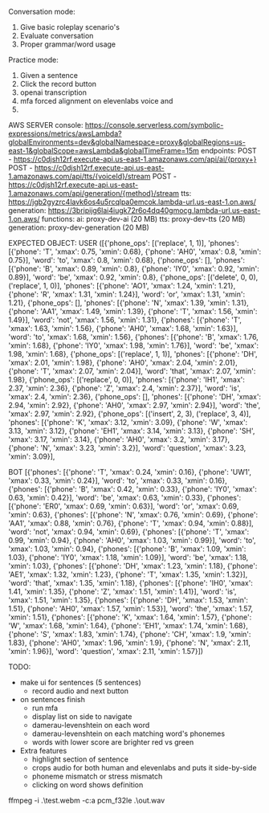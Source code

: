 Conversation mode:
1. Give basic roleplay scenario's
2. Evaluate conversation
3. Proper grammar/word usage

Practice mode:
1. Given a sentence
2. Click the record button
3. openai transcription
4. mfa forced alignment on elevenlabs voice and 
5. 

AWS SERVER
console: https://console.serverless.com/symbolic-expressions/metrics/awsLambda?globalEnvironments=dev&globalNamespace=proxy&globalRegions=us-east-1&globalScope=awsLambda&globalTimeFrame=15m
endpoints:
  POST - https://c0djsh12rf.execute-api.us-east-1.amazonaws.com/api/ai/{proxy+}
  POST - https://c0djsh12rf.execute-api.us-east-1.amazonaws.com/api/tts/{voiceId}/stream
  POST - https://c0djsh12rf.execute-api.us-east-1.amazonaws.com/api/generation/{method}/stream
  tts: https://jgb2gyzrc4lavk6os4u5rcqlpa0emcok.lambda-url.us-east-1.on.aws/
  generation: https://3bripijg6lai4iugk72r6o4dq40gmocg.lambda-url.us-east-1.on.aws/
functions:
  ai: proxy-dev-ai (20 MB)
  tts: proxy-dev-tts (20 MB)
  generation: proxy-dev-generation (20 MB)



EXPECTED OBJECT:
USER
([{'phone_ops': [('replace', 1, 1)],
   'phones': [{'phone': 'T', 'xmax': 0.75, 'xmin': 0.68},
              {'phone': 'AH0', 'xmax': 0.8, 'xmin': 0.75}],
   'word': 'to',
   'xmax': 0.8,
   'xmin': 0.68},
  {'phone_ops': [],
   'phones': [{'phone': 'B', 'xmax': 0.89, 'xmin': 0.8},
              {'phone': 'IY0', 'xmax': 0.92, 'xmin': 0.89}],
   'word': 'be',
   'xmax': 0.92,
   'xmin': 0.8},
  {'phone_ops': [('delete', 0, 0), ('replace', 1, 0)],
   'phones': [{'phone': 'AO1', 'xmax': 1.24, 'xmin': 1.21},
              {'phone': 'R', 'xmax': 1.31, 'xmin': 1.24}],
   'word': 'or',
   'xmax': 1.31,
   'xmin': 1.21},
  {'phone_ops': [],
   'phones': [{'phone': 'N', 'xmax': 1.39, 'xmin': 1.31},
              {'phone': 'AA1', 'xmax': 1.49, 'xmin': 1.39},
              {'phone': 'T', 'xmax': 1.56, 'xmin': 1.49}],
   'word': 'not',
   'xmax': 1.56,
   'xmin': 1.31},
  {'phones': [{'phone': 'T', 'xmax': 1.63, 'xmin': 1.56},
              {'phone': 'AH0', 'xmax': 1.68, 'xmin': 1.63}],
   'word': 'to',
   'xmax': 1.68,
   'xmin': 1.56},
  {'phones': [{'phone': 'B', 'xmax': 1.76, 'xmin': 1.68},
              {'phone': 'IY0', 'xmax': 1.98, 'xmin': 1.76}],
   'word': 'be',
   'xmax': 1.98,
   'xmin': 1.68},
  {'phone_ops': [('replace', 1, 1)],
   'phones': [{'phone': 'DH', 'xmax': 2.01, 'xmin': 1.98},
              {'phone': 'AH0', 'xmax': 2.04, 'xmin': 2.01},
              {'phone': 'T', 'xmax': 2.07, 'xmin': 2.04}],
   'word': 'that',
   'xmax': 2.07,
   'xmin': 1.98},
  {'phone_ops': [('replace', 0, 0)],
   'phones': [{'phone': 'IH1', 'xmax': 2.37, 'xmin': 2.36},
              {'phone': 'Z', 'xmax': 2.4, 'xmin': 2.37}],
   'word': 'is',
   'xmax': 2.4,
   'xmin': 2.36},
  {'phone_ops': [],
   'phones': [{'phone': 'DH', 'xmax': 2.94, 'xmin': 2.92},
              {'phone': 'AH0', 'xmax': 2.97, 'xmin': 2.94}],
   'word': 'the',
   'xmax': 2.97,
   'xmin': 2.92},
  {'phone_ops': [('insert', 2, 3), ('replace', 3, 4)],
   'phones': [{'phone': 'K', 'xmax': 3.12, 'xmin': 3.09},
              {'phone': 'W', 'xmax': 3.13, 'xmin': 3.12},
              {'phone': 'EH1', 'xmax': 3.14, 'xmin': 3.13},
              {'phone': 'SH', 'xmax': 3.17, 'xmin': 3.14},
              {'phone': 'AH0', 'xmax': 3.2, 'xmin': 3.17},
              {'phone': 'N', 'xmax': 3.23, 'xmin': 3.2}],
   'word': 'question',
   'xmax': 3.23,
   'xmin': 3.09}],

BOT
 [{'phones': [{'phone': 'T', 'xmax': 0.24, 'xmin': 0.16},
              {'phone': 'UW1', 'xmax': 0.33, 'xmin': 0.24}],
   'word': 'to',
   'xmax': 0.33,
   'xmin': 0.16},
  {'phones': [{'phone': 'B', 'xmax': 0.42, 'xmin': 0.33},
              {'phone': 'IY0', 'xmax': 0.63, 'xmin': 0.42}],
   'word': 'be',
   'xmax': 0.63,
   'xmin': 0.33},
  {'phones': [{'phone': 'ER0', 'xmax': 0.69, 'xmin': 0.63}],
   'word': 'or',
   'xmax': 0.69,
   'xmin': 0.63},
  {'phones': [{'phone': 'N', 'xmax': 0.76, 'xmin': 0.69},
              {'phone': 'AA1', 'xmax': 0.88, 'xmin': 0.76},
              {'phone': 'T', 'xmax': 0.94, 'xmin': 0.88}],
   'word': 'not',
   'xmax': 0.94,
   'xmin': 0.69},
  {'phones': [{'phone': 'T', 'xmax': 0.99, 'xmin': 0.94},
              {'phone': 'AH0', 'xmax': 1.03, 'xmin': 0.99}],
   'word': 'to',
   'xmax': 1.03,
   'xmin': 0.94},
  {'phones': [{'phone': 'B', 'xmax': 1.09, 'xmin': 1.03},
              {'phone': 'IY0', 'xmax': 1.18, 'xmin': 1.09}],
   'word': 'be',
   'xmax': 1.18,
   'xmin': 1.03},
  {'phones': [{'phone': 'DH', 'xmax': 1.23, 'xmin': 1.18},
              {'phone': 'AE1', 'xmax': 1.32, 'xmin': 1.23},
              {'phone': 'T', 'xmax': 1.35, 'xmin': 1.32}],
   'word': 'that',
   'xmax': 1.35,
   'xmin': 1.18},
  {'phones': [{'phone': 'IH0', 'xmax': 1.41, 'xmin': 1.35},
              {'phone': 'Z', 'xmax': 1.51, 'xmin': 1.41}],
   'word': 'is',
   'xmax': 1.51,
   'xmin': 1.35},
  {'phones': [{'phone': 'DH', 'xmax': 1.53, 'xmin': 1.51},
              {'phone': 'AH0', 'xmax': 1.57, 'xmin': 1.53}],
   'word': 'the',
   'xmax': 1.57,
   'xmin': 1.51},
  {'phones': [{'phone': 'K', 'xmax': 1.64, 'xmin': 1.57},
              {'phone': 'W', 'xmax': 1.68, 'xmin': 1.64},
              {'phone': 'EH1', 'xmax': 1.74, 'xmin': 1.68},
              {'phone': 'S', 'xmax': 1.83, 'xmin': 1.74},
              {'phone': 'CH', 'xmax': 1.9, 'xmin': 1.83},
              {'phone': 'AH0', 'xmax': 1.96, 'xmin': 1.9},
              {'phone': 'N', 'xmax': 2.11, 'xmin': 1.96}],
   'word': 'question',
   'xmax': 2.11,
   'xmin': 1.57}])






TODO:
 - make ui for sentences (5 sentences)
    - record audio and next button
 - on sentences finish
    - run mfa
    - display list on side to navigate
    - damerau-levenshtein on each word
    - damerau-levenshtein on each matching word's phonemes
    - words with lower score are brighter red vs green 
- Extra features
    - highlight section of sentence 
    - crops audio for both human and elevenlabs and puts it side-by-side
    - phoneme mismatch or stress mismatch
    - clicking on word shows definition

ffmpeg -i .\test.webm -c:a pcm_f32le .\out.wav